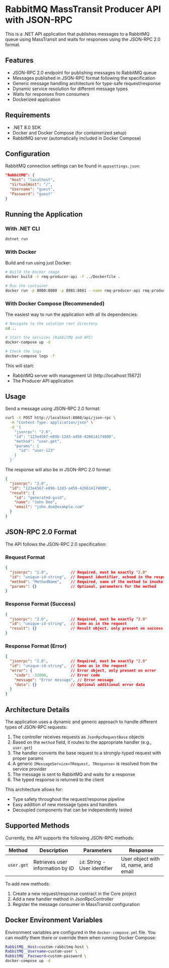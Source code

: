 # RabbitMQ MassTransit Producer API with JSON-RPC

This is a .NET API application that publishes messages to a RabbitMQ queue using MassTransit and waits for responses using the JSON-RPC 2.0 format.

## Features

- JSON-RPC 2.0 endpoint for publishing messages to RabbitMQ queue
- Messages published in JSON-RPC format following the specification
- Generic message handling architecture for type-safe request/response
- Dynamic service resolution for different message types
- Waits for responses from consumers
- Dockerized application

## Requirements

- .NET 8.0 SDK
- Docker and Docker Compose (for containerized setup)
- RabbitMQ server (automatically included in Docker Compose)

## Configuration

RabbitMQ connection settings can be found in `appsettings.json`:

```json
"RabbitMQ": {
  "Host": "localhost",
  "VirtualHost": "/",
  "Username": "guest",
  "Password": "guest"
}
```

## Running the Application

### With .NET CLI

```bash
dotnet run
```

### With Docker

Build and run using just Docker:

```bash
# Build the Docker image
docker build -t rmq-producer-api -f ../Dockerfile .

# Run the container
docker run -p 8080:8080 -p 8081:8081 --name rmq-producer-api rmq-producer-api
```

### With Docker Compose (Recommended)

The easiest way to run the application with all its dependencies:

```bash
# Navigate to the solution root directory
cd ..

# Start the services (RabbitMQ and API)
docker-compose up -d

# Check the logs
docker-compose logs -f
```

This will start:
- RabbitMQ server with management UI (http://localhost:15672)
- The Producer API application

## Usage

Send a message using JSON-RPC 2.0 format:

```bash
curl -X POST http://localhost:8080/api/json-rpc \
  -H "Content-Type: application/json" \
  -d '{
    "jsonrpc": "2.0",
    "id": "123e4567-e89b-12d3-a456-426614174000",
    "method": "user.get",
    "params": {
      "id": "user-123"
    }
  }'
```

The response will also be in JSON-RPC 2.0 format:

```json
{
  "jsonrpc": "2.0",
  "id": "123e4567-e89b-12d3-a456-426614174000",
  "result": {
    "id": "generated-guid",
    "name": "John Doe",
    "email": "john.doe@example.com"
  }
}
```

## JSON-RPC 2.0 Format

The API follows the JSON-RPC 2.0 specification:

### Request Format

```json
{
  "jsonrpc": "2.0",          // Required, must be exactly "2.0"
  "id": "unique-id-string",  // Request identifier, echoed in the response
  "method": "MethodName",    // Required, name of the method to invoke
  "params": {}               // Optional, parameters for the method
}
```

### Response Format (Success)

```json
{
  "jsonrpc": "2.0",          // Required, must be exactly "2.0"
  "id": "unique-id-string",  // Same as in the request
  "result": {}               // Result object, only present on success
}
```

### Response Format (Error)

```json
{
  "jsonrpc": "2.0",          // Required, must be exactly "2.0"
  "id": "unique-id-string",  // Same as in the request
  "error": {                 // Error object, only present on error
    "code": -32000,          // Error code
    "message": "Error message", // Error message
    "data": {}               // Optional additional error data
  }
}
```

## Architecture Details

The application uses a dynamic and generic approach to handle different types of JSON-RPC requests:

1. The controller receives requests as `JsonRpcRequestBase` objects
2. Based on the `method` field, it routes to the appropriate handler (e.g., `user.get`)
3. The handler converts the base request to a strongly-typed request with proper params
4. A generic `IMessageService<TRequest, TResponse>` is resolved from the service provider
5. The message is sent to RabbitMQ and waits for a response
6. The typed response is returned to the client

This architecture allows for:
- Type safety throughout the request/response pipeline
- Easy addition of new message types and handlers
- Decoupled components that can be independently tested

## Supported Methods

Currently, the API supports the following JSON-RPC methods:

| Method | Description | Parameters | Response |
|--------|-------------|------------|----------|
| `user.get` | Retrieves user information by ID | `id`: String - User identifier | User object with id, name, and email |

To add new methods:
1. Create a new request/response contract in the Core project
2. Add a new handler method in JsonRpcController
3. Register the message consumer in MassTransit configuration

## Docker Environment Variables

Environment variables are configured in the `docker-compose.yml` file. You can modify them there or override them when running Docker Compose:

```bash
RabbitMQ__Host=custom-rabbitmq-host \
RabbitMQ__Username=custom-user \
RabbitMQ__Password=custom-password \
docker-compose up -d
```